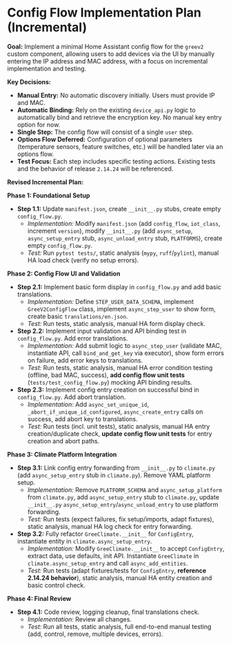 # Config Flow Implementation Plan (Incremental)

**Goal:** Implement a minimal Home Assistant config flow for the `greev2` custom component, allowing users to add devices via the UI by manually entering the IP address and MAC address, with a focus on incremental implementation and testing.

**Key Decisions:**

*   **Manual Entry:** No automatic discovery initially. Users must provide IP and MAC.
*   **Automatic Binding:** Rely on the existing `device_api.py` logic to automatically bind and retrieve the encryption key. No manual key entry option for now.
*   **Single Step:** The config flow will consist of a single `user` step.
*   **Options Flow Deferred:** Configuration of optional parameters (temperature sensors, feature switches, etc.) will be handled later via an options flow.
*   **Test Focus:** Each step includes specific testing actions. Existing tests and the behavior of release `2.14.24` will be referenced.

**Revised Incremental Plan:**

**Phase 1: Foundational Setup**
*   **Step 1.1:** Update `manifest.json`, create `__init__.py` stubs, create empty `config_flow.py`.
    *   *Implementation:* Modify `manifest.json` (add `config_flow`, `iot_class`, increment `version`), modify `__init__.py` (add `async_setup`, `async_setup_entry` stub, `async_unload_entry` stub, `PLATFORMS`), create empty `config_flow.py`.
    *   *Test:* Run `pytest tests/`, static analysis (`mypy`, `ruff`/`pylint`), manual HA load check (verify no setup errors).

**Phase 2: Config Flow UI and Validation**
*   **Step 2.1:** Implement basic form display in `config_flow.py` and add basic translations.
    *   *Implementation:* Define `STEP_USER_DATA_SCHEMA`, implement `GreeV2ConfigFlow` class, implement `async_step_user` to show form, create basic `translations/en.json`.
    *   *Test:* Run tests, static analysis, manual HA form display check.
*   **Step 2.2:** Implement input validation and API binding test in `config_flow.py`. Add error translations.
    *   *Implementation:* Add submit logic to `async_step_user` (validate MAC, instantiate API, call `bind_and_get_key` via executor), show form errors on failure, add error keys to translations.
    *   *Test:* Run tests, static analysis, manual HA error condition testing (offline, bad MAC, success), **add config flow unit tests** (`tests/test_config_flow.py`) mocking API binding results.
*   **Step 2.3:** Implement config entry creation on successful bind in `config_flow.py`. Add abort translation.
    *   *Implementation:* Add `async_set_unique_id`, `_abort_if_unique_id_configured`, `async_create_entry` calls on success, add abort key to translations.
    *   *Test:* Run tests (incl. unit tests), static analysis, manual HA entry creation/duplicate check, **update config flow unit tests** for entry creation and abort paths.

**Phase 3: Climate Platform Integration**
*   **Step 3.1:** Link config entry forwarding from `__init__.py` to `climate.py` (add `async_setup_entry` stub in `climate.py`). Remove YAML platform setup.
    *   *Implementation:* Remove `PLATFORM_SCHEMA` and `async_setup_platform` from `climate.py`, add `async_setup_entry` stub to `climate.py`, update `__init__.py` `async_setup_entry`/`async_unload_entry` to use platform forwarding.
    *   *Test:* Run tests (expect failures, fix setup/imports, adapt fixtures), static analysis, manual HA log check for entry forwarding.
*   **Step 3.2:** Fully refactor `GreeClimate.__init__` for `ConfigEntry`, instantiate entity in `climate.async_setup_entry`.
    *   *Implementation:* Modify `GreeClimate.__init__` to accept `ConfigEntry`, extract data, use defaults, init API. Instantiate `GreeClimate` in `climate.async_setup_entry` and call `async_add_entities`.
    *   *Test:* Run tests (adapt fixtures/tests for `ConfigEntry`, **reference 2.14.24 behavior**), static analysis, manual HA entity creation and basic control check.

**Phase 4: Final Review**
*   **Step 4.1:** Code review, logging cleanup, final translations check.
    *   *Implementation:* Review all changes.
    *   *Test:* Run all tests, static analysis, full end-to-end manual testing (add, control, remove, multiple devices, errors).